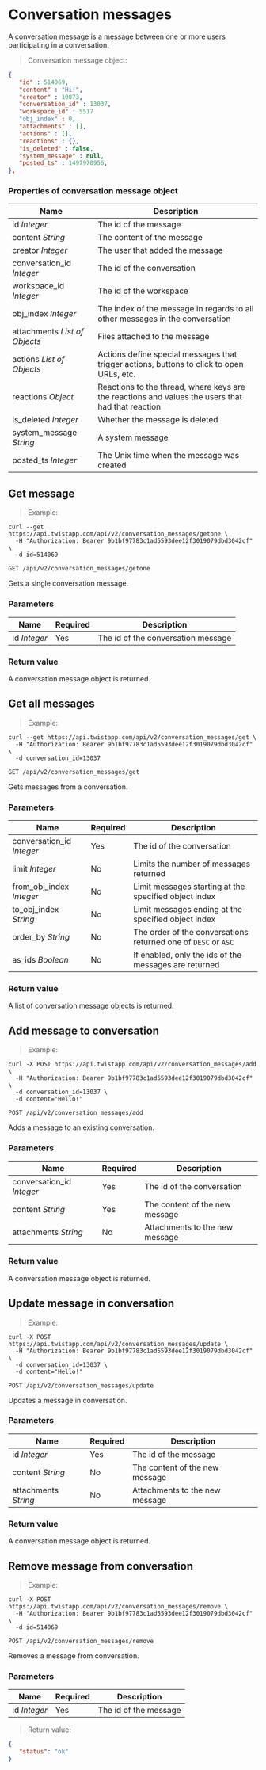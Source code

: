 # Conversation messages

A conversation message is a message between one or more users participating in a
conversation.

> Conversation message object:

```json
{
   "id" : 514069,
   "content" : "Hi!",
   "creator" : 10073,
   "conversation_id" : 13037,
   "workspace_id" : 5517
   "obj_index" : 0,
   "attachments" : [],
   "actions" : [],
   "reactions" : {},
   "is_deleted" : false,
   "system_message" : null,
   "posted_ts" : 1497970956,
},
```

### Properties of conversation message object

| Name | Description |
| ---- | --- |
| id *Integer* | The id of the message |
| content *String* | The content of the message |
| creator *Integer* | The user that added the message |
| conversation_id *Integer* | The id of the conversation |
| workspace_id *Integer* | The id of the workspace |
| obj_index *Integer* | The index of the message in regards to all other messages in the conversation |
| attachments *List of Objects* | Files attached to the message |
| actions *List of Objects* | Actions define special messages that trigger actions, buttons to click to open URLs, etc. |
| reactions *Object* | Reactions to the thread, where keys are the reactions and values the users that had that reaction |
| is_deleted *Integer* | Whether the message is deleted |
| system_message *String* | A system message |
| posted_ts *Integer* | The Unix time when the message was created |


## Get message

> Example:

```shell
curl --get https://api.twistapp.com/api/v2/conversation_messages/getone \
  -H "Authorization: Bearer 9b1bf97783c1ad5593dee12f3019079dbd3042cf" \
  -d id=514069
```

`GET /api/v2/conversation_messages/getone`

Gets a single conversation message.

### Parameters

| Name | Required | Description |
| --- | --- | --- |
| id *Integer* | Yes | The id of the conversation message |

### Return value

A conversation message object is returned.


## Get all messages

> Example:

```shell
curl --get https://api.twistapp.com/api/v2/conversation_messages/get \
  -H "Authorization: Bearer 9b1bf97783c1ad5593dee12f3019079dbd3042cf" \
  -d conversation_id=13037
```

`GET /api/v2/conversation_messages/get`

Gets messages from a conversation.

### Parameters

| Name | Required | Description |
| --- | --- | --- |
| conversation_id *Integer* | Yes | The id of the conversation |
| limit *Integer* | No | Limits the number of messages returned |
| from_obj_index *Integer* | No | Limit messages starting at the specified object index |
| to_obj_index *String* | No | Limit messages ending at the specified object index |
| order_by *String* | No | The order of the conversations returned one of `DESC` or `ASC` |
| as_ids *Boolean* | No | If enabled, only the ids of the messages are returned |

### Return value

A list of conversation message objects is returned.


## Add message to conversation

> Example:

```shell
curl -X POST https://api.twistapp.com/api/v2/conversation_messages/add \
  -H "Authorization: Bearer 9b1bf97783c1ad5593dee12f3019079dbd3042cf" \
  -d conversation_id=13037 \
  -d content="Hello!"
```

`POST /api/v2/conversation_messages/add`

Adds a message to an existing conversation.

### Parameters

| Name | Required | Description |
| --- | --- | --- |
| conversation_id *Integer* | Yes | The id of the conversation |
| content *String* | Yes | The content of the new message |
| attachments *String* | No | Attachments to the new message |

### Return value

A conversation message object is returned.


## Update message in conversation

> Example:

```shell
curl -X POST https://api.twistapp.com/api/v2/conversation_messages/update \
  -H "Authorization: Bearer 9b1bf97783c1ad5593dee12f3019079dbd3042cf" \
  -d conversation_id=13037 \
  -d content="Hello!"
```

`POST /api/v2/conversation_messages/update`

Updates a message in conversation.

### Parameters

| Name | Required | Description |
| --- | --- | --- |
| id *Integer* | Yes | The id of the message |
| content *String* | No | The content of the new message |
| attachments *String* | No | Attachments to the new message |

### Return value

A conversation message object is returned.


## Remove message from conversation

> Example:

```shell
curl -X POST https://api.twistapp.com/api/v2/conversation_messages/remove \
  -H "Authorization: Bearer 9b1bf97783c1ad5593dee12f3019079dbd3042cf" \
  -d id=514069
```

`POST /api/v2/conversation_messages/remove`

Removes a message from conversation.

### Parameters

| Name | Required | Description |
| --- | --- | --- |
| id *Integer* | Yes | The id of the message |

> Return value:

```json
{
   "status": "ok"
}
```
